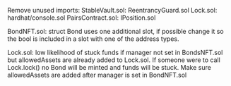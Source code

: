 Remove unused imports:
StableVault.sol: ReentrancyGuard.sol
Lock.sol: hardhat/console.sol
PairsContract.sol: IPosition.sol

BondNFT.sol:
struct Bond uses one additional slot,
if possible change it so the bool is included in a slot with one of the address types.

Lock.sol:
low likelihood of stuck funds if manager not set in BondsNFT.sol 
but allowedAssets are already added to Lock.sol.
If someone were to call Lock.lock() no Bond will be minted and funds will be stuck.
Make sure allowedAssets are added after manager is set in BondNFT.sol


